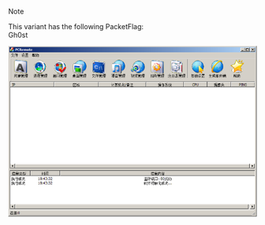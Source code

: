 > [!NOTE]  
> This variant has the following PacketFlag:  
> Gh0st    
  
![Screenshot](https://raw.githubusercontent.com/Cryakl/Ultimate-RAT-Collection/refs/heads/main/Gh0stRat/PCRemote/Screenshot.png)
